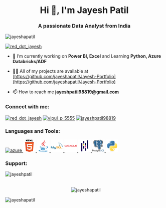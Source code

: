 <h1 align="center">Hi 👋, I'm Jayesh Patil</h1>
<h3 align="center">A passionate Data Analyst from India</h3>

<p align="left"> <img src="https://komarev.com/ghpvc/?username=jayeshapatil&label=Profile%20views&color=0e75b6&style=flat" alt="jayeshapatil" /> </p>

<p align="left"> <a href="https://twitter.com/red_dot_jayesh" target="blank"><img src="https://img.shields.io/twitter/follow/red_dot_jayesh?logo=twitter&style=for-the-badge" alt="red_dot_jayesh" /></a> </p>

- 🌱 I’m currently working on **Power BI, Excel** and Learning **Python, Azure Databricks/ADF**

- 👨‍💻 All of my projects are available at [https://github.com/jayeshapatil/Jayesh-Portfolio](https://github.com/jayeshapatil/Jayesh-Portfolio)

- 📫 How to reach me **jayeshpatil98819@gmail.com**

<h3 align="left">Connect with me:</h3>
<p align="left">
<a href="https://twitter.com/red_dot_jayesh" target="blank"><img align="center" src="https://raw.githubusercontent.com/rahuldkjain/github-profile-readme-generator/master/src/images/icons/Social/twitter.svg" alt="red_dot_jayesh" height="30" width="40" /></a>
<a href="https://instagram.com/vipul_p_5555" target="blank"><img align="center" src="https://raw.githubusercontent.com/rahuldkjain/github-profile-readme-generator/master/src/images/icons/Social/instagram.svg" alt="vipul_p_5555" height="30" width="40" /></a>
<a href="https://www.hackerrank.com/jayeshpatil98819" target="blank"><img align="center" src="https://raw.githubusercontent.com/rahuldkjain/github-profile-readme-generator/master/src/images/icons/Social/hackerrank.svg" alt="jayeshpatil98819" height="30" width="40" /></a>
</p>

<h3 align="left">Languages and Tools:</h3>
<p align="left"> <a href="https://azure.microsoft.com/en-in/" target="_blank" rel="noreferrer"> <img src="https://www.vectorlogo.zone/logos/microsoft_azure/microsoft_azure-icon.svg" alt="azure" width="40" height="40"/> </a> <a href="https://www.w3.org/html/" target="_blank" rel="noreferrer"> <img src="https://raw.githubusercontent.com/devicons/devicon/master/icons/html5/html5-original-wordmark.svg" alt="html5" width="40" height="40"/> </a> <a href="https://www.java.com" target="_blank" rel="noreferrer"> <img src="https://raw.githubusercontent.com/devicons/devicon/master/icons/java/java-original.svg" alt="java" width="40" height="40"/> </a> <a href="https://www.mysql.com/" target="_blank" rel="noreferrer"> <img src="https://raw.githubusercontent.com/devicons/devicon/master/icons/mysql/mysql-original-wordmark.svg" alt="mysql" width="40" height="40"/> </a> <a href="https://www.oracle.com/" target="_blank" rel="noreferrer"> <img src="https://raw.githubusercontent.com/devicons/devicon/master/icons/oracle/oracle-original.svg" alt="oracle" width="40" height="40"/> </a> <a href="https://pandas.pydata.org/" target="_blank" rel="noreferrer"> <img src="https://raw.githubusercontent.com/devicons/devicon/2ae2a900d2f041da66e950e4d48052658d850630/icons/pandas/pandas-original.svg" alt="pandas" width="40" height="40"/> </a> <a href="https://www.postgresql.org" target="_blank" rel="noreferrer"> <img src="https://raw.githubusercontent.com/devicons/devicon/master/icons/postgresql/postgresql-original-wordmark.svg" alt="postgresql" width="40" height="40"/> </a> <a href="https://www.python.org" target="_blank" rel="noreferrer"> <img src="https://raw.githubusercontent.com/devicons/devicon/master/icons/python/python-original.svg" alt="python" width="40" height="40"/> </a> </p>

<h3 align="left">Support:</h3>
<p><a href="https://www.buymeacoffee.com/jayeshpatil"> <img align="left" src="https://cdn.buymeacoffee.com/buttons/v2/default-yellow.png" height="50" width="210" alt="jayeshpatil" /></a></p><br><br>

<p><img align="center" src="https://github-readme-stats.vercel.app/api/top-langs?username=jayeshapatil&show_icons=true&locale=en&layout=compact" alt="jayeshapatil" /></p>

<p><img align="center" src="https://github-readme-streak-stats.herokuapp.com/?user=jayeshapatil&" alt="jayeshapatil" /></p>
